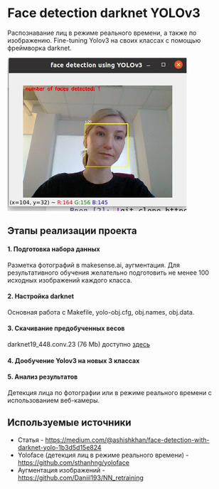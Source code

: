 # Face detection darknet YOLOv3

Распознавание лиц в режиме реального времени, а также по изображению. Fine-tuning Yolov3 на своих классах с помощью фреймворка darknet. 

![](yolo.jpeg)

## Этапы реализации проекта

#### 1. Подготовка набора данных  
Разметка фотографий в makesense.ai, аугментация. Для результативного обучения желательно подготовить не менее 100 исходных изображений каждого класса.
#### 2. Настройка darknet  
Основная работа с Makefile, yolo-obj.cfg, obj.names, obj.data.  
#### 3. Скачивание предобученных весов  
darknet19_448.conv.23 (76 Mb) доступно [здесь](#http://pjreddie.com/media/files/darknet19_448.conv.23)  
#### 4. Дообучение Yolov3 на новых 3 классах  
#### 5. Анализ результатов  
Детекция лица по фотографии или в режиме реального времени с использованием веб-камеры.

## Используемые источники

* Статья - https://medium.com/@ashishkhan/face-detection-with-darknet-yolo-1b3d5d15e824
* Yoloface (детекция лиц в режиме реального времени) - https://github.com/sthanhng/yoloface  
* Аугментация изображений - https://github.com/Daniil193/NN_retraining



